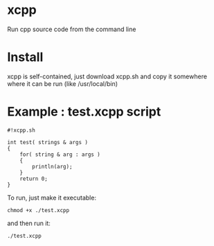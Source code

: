 # xcpp
Run cpp source code from the command line

# Install
xcpp is self-contained, just download xcpp.sh and copy it somewhere where it can be run (like /usr/local/bin)

# Example :  test.xcpp script
    #!xcpp.sh
        
    int test( strings & args )
    {
        for( string & arg : args )
        {
            println(arg);
        }
        return 0;
    }

To run, just make it executable:

    chmod +x ./test.xcpp

and then run it:

    ./test.xcpp
